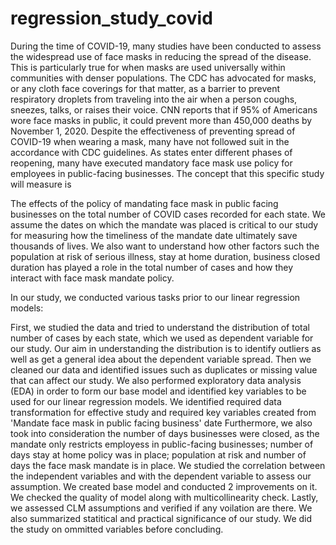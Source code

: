 # regression_study_covid
During the time of COVID-19, many studies have been conducted to assess the widespread use of face masks in reducing the spread of the disease. This is particularly true for when masks are used universally within communities with denser populations. The CDC has advocated for masks, or any cloth face coverings for that matter, as a barrier to prevent respiratory droplets from traveling into the air when a person coughs, sneezes, talks, or raises their voice. CNN reports that if 95% of Americans wore face masks in public, it could prevent more than 450,000 deaths by November 1, 2020. Despite the effectiveness of preventing spread of COVID-19 when wearing a mask, many have not followed suit in the accordance with CDC guidelines. As states enter different phases of reopening, many have executed mandatory face mask use policy for employees in public-facing businesses. The concept that this specific study will measure is

The effects of the policy of mandating face mask in public facing businesses on the total number of COVID cases recorded for each state.
We assume the dates on which the mandate was placed is critical to our study for measuring how the timeliness of the mandate date ultimately save thousands of lives. We also want to understand how other factors such the population at risk of serious illness, stay at home duration, business closed duration has played a role in the total number of cases and how they interact with face mask mandate policy.

In our study, we conducted various tasks prior to our linear regression models:

First, we studied the data and tried to understand the distribution of total number of cases by each state, which we used as dependent variable for our study. Our aim in understanding the distribution is to identify outliers as well as get a general idea about the dependent variable spread.
Then we cleaned our data and identified issues such as duplicates or missing value that can affect our study.
We also performed exploratory data analysis (EDA) in order to form our base model and identified key variables to be used for our linear regression models.
We identified required data transformation for effective study and required key variables created from 'Mandate face mask in public facing business' date
Furthermore, we also took into consideration the number of days businesses were closed, as the mandate only restricts employess in public-facing businesses; number of days stay at home policy was in place; population at risk and number of days the face mask mandate is in place.
We studied the correlation between the independent variables and with the dependent variable to assess our assumption.
We created base model and conducted 2 improvements on it. We checked the quality of model along with multicollinearity check.
Lastly, we assessed CLM assumptions and verified if any voilation are there. We also summarized statitical and practical significance of our study.
We did the study on ommitted variables before concluding.
